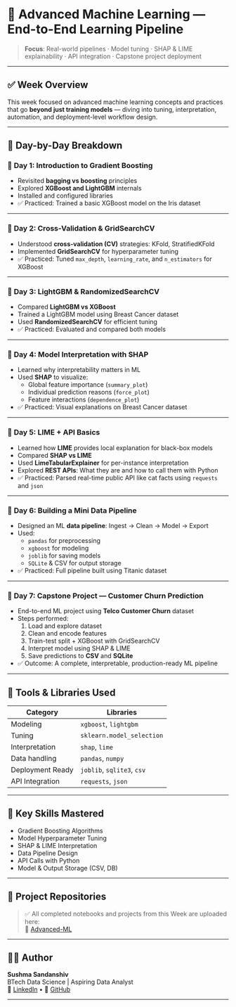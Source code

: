 # 📘 Advanced Machine Learning — End-to-End Learning Pipeline

> **Focus**: Real-world pipelines · Model tuning · SHAP & LIME explainability · API integration · Capstone project deployment

---

## ✅ Week Overview

This week focused on advanced machine learning concepts and practices that go **beyond just training models** — diving into tuning, interpretation, automation, and deployment-level workflow design.

---

## 📅 Day-by-Day Breakdown

### 🔹 **Day 1: Introduction to Gradient Boosting**

- Revisited **bagging vs boosting** principles
- Explored **XGBoost and LightGBM** internals
- Installed and configured libraries
- ✅ Practiced: Trained a basic XGBoost model on the Iris dataset

---

### 🔹 **Day 2: Cross-Validation & GridSearchCV**

- Understood **cross-validation (CV)** strategies: KFold, StratifiedKFold
- Implemented **GridSearchCV** for hyperparameter tuning
- ✅ Practiced: Tuned `max_depth`, `learning_rate`, and `n_estimators` for XGBoost

---

### 🔹 **Day 3: LightGBM & RandomizedSearchCV**

- Compared **LightGBM vs XGBoost**
- Trained a LightGBM model using Breast Cancer dataset
- Used **RandomizedSearchCV** for efficient tuning
- ✅ Practiced: Evaluated and compared both models

---

### 🔹 **Day 4: Model Interpretation with SHAP**

- Learned why interpretability matters in ML
- Used **SHAP** to visualize:
  - Global feature importance (`summary_plot`)
  - Individual prediction reasons (`force_plot`)
  - Feature interactions (`dependence_plot`)
- ✅ Practiced: Visual explanations on Breast Cancer dataset

---

### 🔹 **Day 5: LIME + API Basics**

- Learned how **LIME** provides local explanation for black-box models
- Compared **SHAP vs LIME**
- Used **LimeTabularExplainer** for per-instance interpretation
- Explored **REST APIs**: What they are and how to call them with Python
- ✅ Practiced: Parsed real-time public API like cat facts using `requests` and `json`

---

### 🔹 **Day 6: Building a Mini Data Pipeline**

- Designed an ML **data pipeline**: Ingest → Clean → Model → Export
- Used:
  - `pandas` for preprocessing
  - `xgboost` for modeling
  - `joblib` for saving models
  - `SQLite` & CSV for output storage
- ✅ Practiced: Full pipeline built using Titanic dataset

---

### 🔹 **Day 7: Capstone Project — Customer Churn Prediction**

- End-to-end ML project using **Telco Customer Churn** dataset
- Steps performed:
  1. Load and explore dataset
  2. Clean and encode features
  3. Train-test split + XGBoost with GridSearchCV
  4. Interpret model using SHAP & LIME
  5. Save predictions to **CSV** and **SQLite**
- ✅ Outcome: A complete, interpretable, production-ready ML pipeline

---

## 🎯 Tools & Libraries Used

| Category            | Libraries                          |
|---------------------|------------------------------------|
| Modeling            | `xgboost`, `lightgbm`              |
| Tuning              | `sklearn.model_selection`          |
| Interpretation      | `shap`, `lime`                     |
| Data handling       | `pandas`, `numpy`                  |
| Deployment Ready    | `joblib`, `sqlite3`, `csv`         |
| API Integration     | `requests`, `json`                 |

---

## 📌 Key Skills Mastered

- Gradient Boosting Algorithms
- Model Hyperparameter Tuning
- SHAP & LIME Interpretation
- Data Pipeline Design
- API Calls with Python
- Model & Output Storage (CSV, DB)

---

## 📁 Project Repositories

> ✅ All completed notebooks and projects from this Week are uploaded here:  
🔗 [Advanced-ML]([https://github.com/sushma-prog/customer-churn-prediction](https://github.com/sushma-prog/Advanced-ML))

---

## 👩‍💻 Author

**Sushma Sandanshiv**  
BTech Data Science | Aspiring Data Analyst  
🔗 [LinkedIn](https://www.linkedin.com/in/sushma-sandanshiv-2740422b7/) • 🔗 [GitHub](https://github.com/sushma-prog)

---

